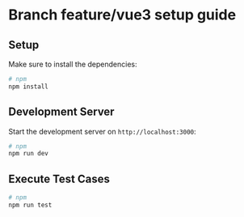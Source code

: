 
# Branch feature/vue3 setup guide

## Setup

Make sure to install the dependencies:

```bash
# npm
npm install
```

## Development Server

Start the development server on `http://localhost:3000`:

```bash
# npm
npm run dev
```

## Execute Test Cases

```bash
# npm
npm run test
```
